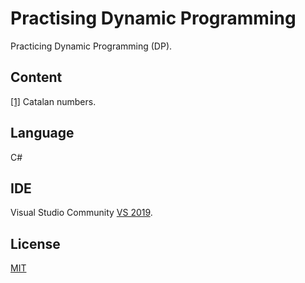 # Practising Dynamic Programming

Practicing Dynamic Programming (DP).

## Content

[[1]](/CatalanNumbers) Catalan numbers.

## Language
C#

## IDE

Visual Studio Community [VS 2019](https://visualstudio.microsoft.com/es/vs/).

## License
[MIT](https://choosealicense.com/licenses/mit/)